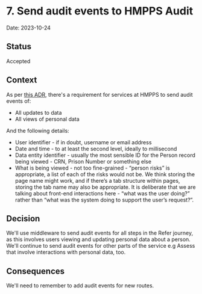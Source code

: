 # 7. Send audit events to HMPPS Audit

Date: 2023-10-24

## Status

Accepted

## Context

As per [this
ADR](https://dsdmoj.atlassian.net/wiki/spaces/NDSS/pages/4061822977/ADR+-+Audit+event+capture),
there's a requirement for services at HMPPS to send audit events of:

- All updates to data
- All views of personal data

And the following details:

- User identifier - if in doubt, username or email address
- Date and time - to at least the second level, ideally to millisecond
- Data entity identifier - usually the most sensible ID for the Person record
being viewed - CRN, Prison Number or something else
- What is being viewed - not too fine-grained - “person risks” is appropriate, a
list of each of the risks would not be. We think storing the page name might
work, and if there’s a tab structure within pages, storing the tab name may
also be appropriate. It is deliberate that we are talking about front-end
interactions here - “what was the user doing?” rather than “what was the system
doing to support the user’s request?”.

## Decision

We'll use middleware to send audit events for all steps in the Refer journey,
as this involves users viewing and updating personal data about a person. We'll
continue to send audit events for other parts of the service e.g Assess that
involve interactions with personal data, too.

## Consequences

We'll need to remember to add audit events for new routes.
